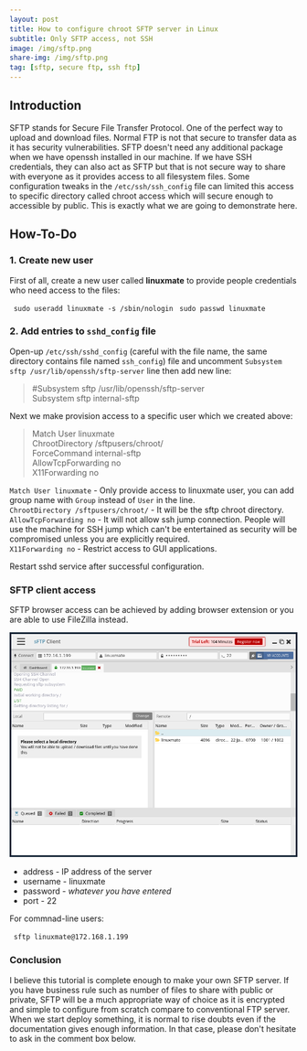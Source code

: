 ```yaml
---
layout: post
title: How to configure chroot SFTP server in Linux
subtitle: Only SFTP access, not SSH
image: /img/sftp.png
share-img: /img/sftp.png
tag: [sftp, secure ftp, ssh ftp]
---
```


## Introduction
SFTP stands for Secure File Transfer Protocol. One of the perfect way to upload and download files. Normal FTP is not that secure to transfer data as it has security vulnerabilities. SFTP doesn't need any additional package when we have openssh installed in our machine. If we have SSH credentials, they can also act as SFTP but that is not secure way to share with everyone as it provides access to all filesystem files. Some configuration tweaks in the `/etc/ssh/ssh_config` file can limited this access to specific directory called chroot access which will secure enough to accessible by public. This is exactly what we are going to demonstrate here.

## How-To-Do

### 1. Create new user

First of all, create a new user called **linuxmate** to provide people credentials who need access to the files:

` sudo useradd linuxmate -s /sbin/nologin`
` sudo passwd linuxmate`

### 2. Add entries to `sshd_config` file

Open-up `/etc/ssh/sshd_config` (careful with the file name, the same directory contains file named `ssh_config`) file and uncomment `Subsystem sftp /usr/lib/openssh/sftp-server` line then add new line:

> #Subsystem sftp /usr/lib/openssh/sftp-server  
> Subsystem sftp  internal-sftp  

Next we make provision access to a specific user which we created above:

> Match User linuxmate  
> ChrootDirectory /sftpusers/chroot/  
> ForceCommand internal-sftp  
> AllowTcpForwarding no  
> X11Forwarding no  

`Match User linuxmate` - Only provide access to linuxmate user, you can add group name with `Group` instead of `User` in the line.  
`ChrootDirectory /sftpusers/chroot/` - It will be the sftp chroot directory.  
`AllowTcpForwarding no` - It will not allow ssh jump connection. People will use the machine for SSH jump which can't be entertained as security will be compromised unless you are explicitly required.  
`X11Forwarding no` - Restrict access to GUI applications.  

Restart sshd service after successful configuration.

### SFTP client access

SFTP browser access can be achieved by adding browser extension or you are able to use FileZilla instead.  

![sftp-client.png](/img/sftp-client.png)

* address - IP address of the server
* username - linuxmate
* password - _whatever you have entered_
* port - 22

For commnad-line users:

` sftp linuxmate@172.168.1.199`

<html>
<head>
  <link rel="stylesheet" type="text/css" href="/css/asciinema-player.css" />
</head>
<body>
  <asciinema-player src="/cast/sftp.cast" speed="2" theme="solarized-dark" loop="loop" poster="data:text/plain,\e[5;5HAwesome \e[1;33mdemo!" cols="100" rows="22"></asciinema-player>
  <script src="/js/asciinema-player.js"></script>
</body>
</html>

### Conclusion

I believe this tutorial is complete enough to make your own SFTP server. If you have business rule such as number of files to share with public or private, SFTP will be a much appropriate way of choice as it is encrypted and simple to configure from scratch compare to conventional FTP server. When we start deploy something, it is normal to rise doubts even if the documentation gives enough information. In that case, please don't hesitate to ask in the comment box below.
